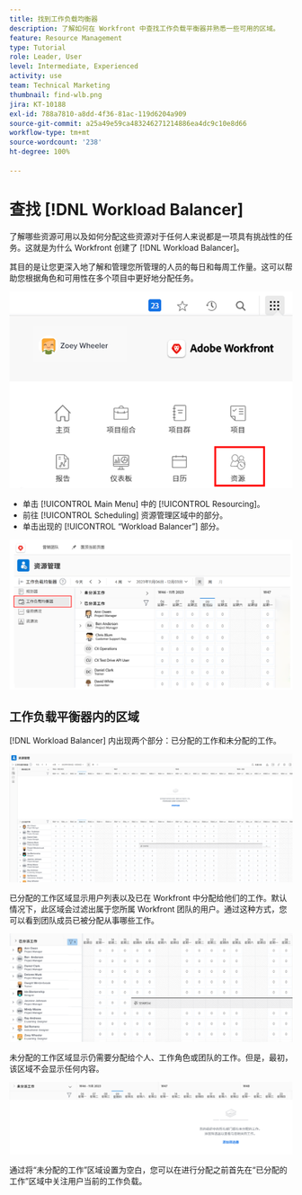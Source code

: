 ```yaml
---
title: 找到工作负载均衡器
description: 了解如何在 Workfront 中查找工作负载平衡器并熟悉一些可用的区域。
feature: Resource Management
type: Tutorial
role: Leader, User
level: Intermediate, Experienced
activity: use
team: Technical Marketing
thumbnail: find-wlb.png
jira: KT-10188
exl-id: 788a7810-a8dd-4f36-81ac-119d6204a909
source-git-commit: a25a49e59ca483246271214886ea4dc9c10e8d66
workflow-type: tm+mt
source-wordcount: '238'
ht-degree: 100%

---
```


# 查找 [!DNL Workload Balancer]

了解哪些资源可用以及如何分配这些资源对于任何人来说都是一项具有挑战性的任务。这就是为什么 Workfront 创建了 [!DNL Workload Balancer]。

其目的是让您更深入地了解和管理您所管理的人员的每日和每周工作量。这可以帮助您根据角色和可用性在多个项目中更好地分配任务。

![主菜单中的资源](assets/Find_01.png)

* 单击 [!UICONTROL Main Menu] 中的 [!UICONTROL Resourcing]。
* 前往 [!UICONTROL Scheduling] 资源管理区域中的部分。
* 单击出现的 [!UICONTROL “Workload Balancer”] 部分。

![工作负载平衡器部分](assets/Find_02.png)

## 工作负载平衡器内的区域

[!DNL Workload Balancer] 内出现两个部分：已分配的工作和未分配的工作。

![未分配区域](assets/Find_03.png)

已分配的工作区域显示用户列表以及已在 Workfront 中分配给他们的工作。默认情况下，此区域会过滤出属于您所属 Workfront 团队的用户。通过这种方式，您可以看到团队成员已被分配从事哪些工作。

![已分配的区域用户](assets/Find_03b.png)

未分配的工作区域显示仍需要分配给个人、工作角色或团队的工作。但是，最初，该区域不会显示任何内容。

![未分配的工作区域](assets/Find_03c.png)

通过将“未分配的工作”区域设置为空白，您可以在进行分配之前首先在“已分配的工作”区域中关注用户当前的工作负载。
